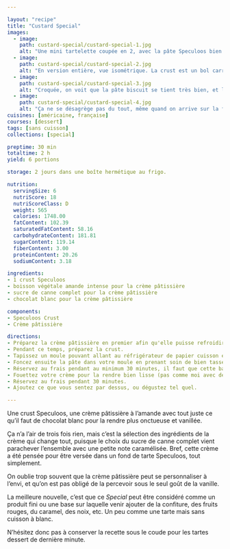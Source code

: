```yaml
---

layout: "recipe"
title: "Custard Special"
images:
  - image:
    path: custard-special/custard-special-1.jpg
    alt: "Une mini tartelette coupée en 2, avec la pâte Speculoos bien ambrée qui accueuille la crème pâtissière qui a un peu dégouliné au niveau de la coupe. Elle se tient toutefois pas trop mal, même si on peut observer des grumeaux car elle n’a pas été fouettée consciencieusement."
  - image:
    path: custard-special/custard-special-2.jpg
    alt: "En version entière, vue isométrique. La crust est un bol carré qui vient accueillir la crème, ce qui peut aussi évoquer l’idée de manger la crème à la cuillère tout en découpant la crust pour en faire des biscuits à tremper."
  - image:
    path: custard-special/custard-special-3.jpg
    alt: "Croquée, on voit que la pâte biscuit se tient très bien, et la crème aussi. Elle est onctueuse sans être compacte. Et elle n’a pas mouillé le biscuit du tout, qui reste bien friable."
  - image:
    path: custard-special/custard-special-4.jpg
    alt: "Ça ne se désagrège pas du tout, même quand on arrive sur la fin avec un tout petit morceau. La crème explose quand même quand on exerce une pression."
cuisines: [américaine, française]
courses: [dessert]
tags: [sans cuisson]
collections: [special]

preptime: 30 min
totaltime: 2 h
yield: 6 portions

storage: 2 jours dans une boîte hermétique au frigo.

nutrition:
  servingSize: 6
  nutriScore: 18
  nutriScoreClass: D
  weight: 565
  calories: 1748.00
  fatContent: 102.39
  saturatedFatContent: 58.16
  carbohydrateContent: 181.81
  sugarContent: 119.14
  fiberContent: 3.00
  proteinContent: 20.26
  sodiumContent: 3.18

ingredients:
- 1 crust Speculoos
- boisson végétale amande intense pour la crème pâtissière
- sucre de canne complet pour la crème pâtissière
- chocolat blanc pour la crème pâtissière

components:
- Speculoos Crust
- Crème pâtissière

directions:
- Préparez la crème pâtissière en premier afin qu'elle puisse refroidir. Réservez.
- Pendant ce temps, préparez la crust.
- Tapissez un moule pouvant allant au réfrigérateur de papier cuisson en minimisant au maximum les plis.
- Foncez ensuite la pâte dans votre moule en prenant soin de bien tasser la base et les bords. Les bords doivent être suffisamment hauts pour accueillir la crème pâtissière – après à vous d'adapter les proportions aux différentes étapes du montage si vous voyez que les bords ne le sont pas assez.
- Réservez au frais pendant au minimum 30 minutes, il faut que cette base soit suffisamment solide pour contenir la crème sans casser.
- Fouettez votre crème pour la rendre bien lisse (pas comme moi avec des grumeaux bien visibles) puis versez et distribuez-la dans le fond de la tartelette.
- Réservez au frais pendant 30 minutes.
- Ajoutez ce que vous sentez par dessus, ou dégustez tel quel. 

---
```


Une crust Speculoos, une crème pâtissière à l’amande avec tout juste ce qu’il faut de chocolat blanc pour la rendre plus onctueuse et vanillée. 

Ça n’a l’air de trois fois rien, mais c’est la sélection des ingrédients de la crème qui change tout, puisque le choix du sucre de canne complet vient parachever l’ensemble avec une petite note caramélisée. Bref, cette crème a été pensée pour être versée dans un fond de tarte Speculoos, tout simplement.

On oublie trop souvent que la crème pâtissière peut se personnaliser à l’envi, et qu’on est pas obligé de la percevoir sous le seul goût de la vanille.

La meilleure nouvelle, c’est que ce <i lang="en">Special</i> peut être considéré comme un produit fini ou une base sur laquelle venir ajouter de la confiture, des fruits rouges, du caramel, des noix, etc. Un peu comme une tarte mais sans cuisson à blanc.

N’hésitez donc pas à conserver la recette sous le coude pour les tartes dessert de dernière minute. 